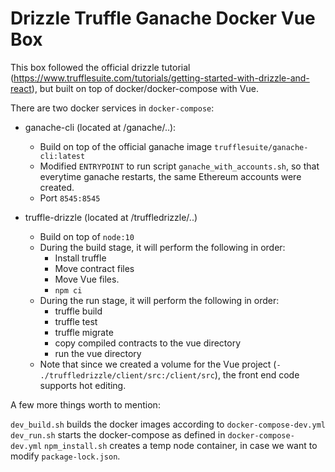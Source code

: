 # Drizzle Truffle Ganache Docker Vue Box

This box followed the official drizzle tutorial (https://www.trufflesuite.com/tutorials/getting-started-with-drizzle-and-react), but built on top of docker/docker-compose with Vue.

There are two docker services in `docker-compose`:

- ganache-cli (located at /ganache/..):
    - Build on top of the official ganache image `trufflesuite/ganache-cli:latest` 
    - Modified `ENTRYPOINT` to run script `ganache_with_accounts.sh`, so that everytime ganache restarts, the same Ethereum accounts were created.
    - Port `8545:8545`

- truffle-drizzle (located at /truffledrizzle/..)
    - Build on top of `node:10`
    - During the build stage, it will perform the following in order:
        - Install truffle
        - Move contract files
        - Move Vue files.
        - `npm ci`
    - During the run stage, it will perform the following in order:
        - truffle build
        - truffle test
        - truffle migrate
        - copy compiled contracts to the vue directory
        - run the vue directory
    - Note that since we created a volume for the Vue project (`- ./truffledrizzle/client/src:/client/src`), the front end code supports hot editing.
    
A few more things worth to mention:

`dev_build.sh` builds the docker images according to `docker-compose-dev.yml`
`dev_run.sh` starts the docker-compose as defined in `docker-compose-dev.yml`
`npm_install.sh` creates a temp node container, in case we want to modify `package-lock.json`.
